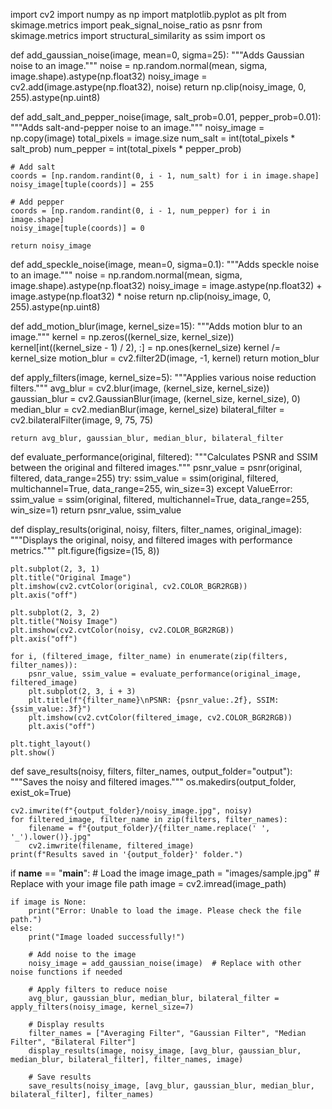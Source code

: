 
import cv2
import numpy as np
import matplotlib.pyplot as plt
from skimage.metrics import peak_signal_noise_ratio as psnr
from skimage.metrics import structural_similarity as ssim
import os

def add_gaussian_noise(image, mean=0, sigma=25):
    """Adds Gaussian noise to an image."""
    noise = np.random.normal(mean, sigma, image.shape).astype(np.float32)
    noisy_image = cv2.add(image.astype(np.float32), noise)
    return np.clip(noisy_image, 0, 255).astype(np.uint8)

def add_salt_and_pepper_noise(image, salt_prob=0.01, pepper_prob=0.01):
    """Adds salt-and-pepper noise to an image."""
    noisy_image = np.copy(image)
    total_pixels = image.size
    num_salt = int(total_pixels * salt_prob)
    num_pepper = int(total_pixels * pepper_prob)

    # Add salt
    coords = [np.random.randint(0, i - 1, num_salt) for i in image.shape]
    noisy_image[tuple(coords)] = 255

    # Add pepper
    coords = [np.random.randint(0, i - 1, num_pepper) for i in image.shape]
    noisy_image[tuple(coords)] = 0

    return noisy_image

def add_speckle_noise(image, mean=0, sigma=0.1):
    """Adds speckle noise to an image."""
    noise = np.random.normal(mean, sigma, image.shape).astype(np.float32)
    noisy_image = image.astype(np.float32) + image.astype(np.float32) * noise
    return np.clip(noisy_image, 0, 255).astype(np.uint8)

def add_motion_blur(image, kernel_size=15):
    """Adds motion blur to an image."""
    kernel = np.zeros((kernel_size, kernel_size))
    kernel[int((kernel_size - 1) / 2), :] = np.ones(kernel_size)
    kernel /= kernel_size
    motion_blur = cv2.filter2D(image, -1, kernel)
    return motion_blur

def apply_filters(image, kernel_size=5):
    """Applies various noise reduction filters."""
    avg_blur = cv2.blur(image, (kernel_size, kernel_size))
    gaussian_blur = cv2.GaussianBlur(image, (kernel_size, kernel_size), 0)
    median_blur = cv2.medianBlur(image, kernel_size)
    bilateral_filter = cv2.bilateralFilter(image, 9, 75, 75)

    return avg_blur, gaussian_blur, median_blur, bilateral_filter

def evaluate_performance(original, filtered):
    """Calculates PSNR and SSIM between the original and filtered images."""
    psnr_value = psnr(original, filtered, data_range=255)
    try:
        ssim_value = ssim(original, filtered, multichannel=True, data_range=255, win_size=3)
    except ValueError:
        ssim_value = ssim(original, filtered, multichannel=True, data_range=255, win_size=1)
    return psnr_value, ssim_value


def display_results(original, noisy, filters, filter_names, original_image):
    """Displays the original, noisy, and filtered images with performance metrics."""
    plt.figure(figsize=(15, 8))

    plt.subplot(2, 3, 1)
    plt.title("Original Image")
    plt.imshow(cv2.cvtColor(original, cv2.COLOR_BGR2RGB))
    plt.axis("off")

    plt.subplot(2, 3, 2)
    plt.title("Noisy Image")
    plt.imshow(cv2.cvtColor(noisy, cv2.COLOR_BGR2RGB))
    plt.axis("off")

    for i, (filtered_image, filter_name) in enumerate(zip(filters, filter_names)):
        psnr_value, ssim_value = evaluate_performance(original_image, filtered_image)
        plt.subplot(2, 3, i + 3)
        plt.title(f"{filter_name}\nPSNR: {psnr_value:.2f}, SSIM: {ssim_value:.3f}")
        plt.imshow(cv2.cvtColor(filtered_image, cv2.COLOR_BGR2RGB))
        plt.axis("off")

    plt.tight_layout()
    plt.show()

def save_results(noisy, filters, filter_names, output_folder="output"):
    """Saves the noisy and filtered images."""
    os.makedirs(output_folder, exist_ok=True)

    cv2.imwrite(f"{output_folder}/noisy_image.jpg", noisy)
    for filtered_image, filter_name in zip(filters, filter_names):
        filename = f"{output_folder}/{filter_name.replace(' ', '_').lower()}.jpg"
        cv2.imwrite(filename, filtered_image)
    print(f"Results saved in '{output_folder}' folder.")

if __name__ == "__main__":
    # Load the image
    image_path = "images/sample.jpg"  # Replace with your image file path
    image = cv2.imread(image_path)

    if image is None:
        print("Error: Unable to load the image. Please check the file path.")
    else:
        print("Image loaded successfully!")

        # Add noise to the image
        noisy_image = add_gaussian_noise(image)  # Replace with other noise functions if needed

        # Apply filters to reduce noise
        avg_blur, gaussian_blur, median_blur, bilateral_filter = apply_filters(noisy_image, kernel_size=7)

        # Display results
        filter_names = ["Averaging Filter", "Gaussian Filter", "Median Filter", "Bilateral Filter"]
        display_results(image, noisy_image, [avg_blur, gaussian_blur, median_blur, bilateral_filter], filter_names, image)

        # Save results
        save_results(noisy_image, [avg_blur, gaussian_blur, median_blur, bilateral_filter], filter_names)
        
